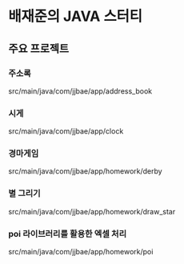 배재준의 JAVA 스터티
=============

주요 프로젝트
-------------

### 주소록
src/main/java/com/jjbae/app/address_book

### 시게
src/main/java/com/jjbae/app/clock

### 경마게임
src/main/java/com/jjbae/app/homework/derby

### 별 그리기
src/main/java/com/jjbae/app/homework/draw_star

### poi 라이브러리를 활용한 엑셀 처리
src/main/java/com/jjbae/app/homework/poi

